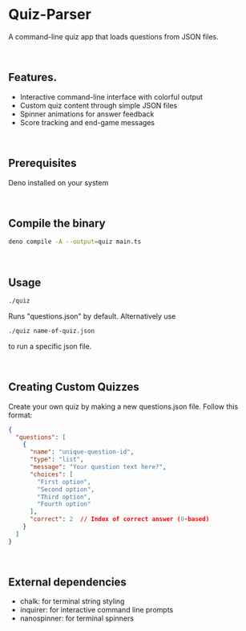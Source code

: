 <br>

# Quiz-Parser

A command-line quiz app that loads questions from JSON files.

<br>

## Features.

- Interactive command-line interface with colorful output
- Custom quiz content through simple JSON files
- Spinner animations for answer feedback
- Score tracking and end-game messages

<br>

## Prerequisites

Deno installed on your system

<br>

## Compile the binary

```sh
deno compile -A --output=quiz main.ts
```

<br>

## Usage

```sh
./quiz
```

Runs "questions.json" by default. Alternatively use

```sh
./quiz name-of-quiz.json
```

to run a specific json file.

<br>

## Creating Custom Quizzes

Create your own quiz by making a new questions.json file. Follow this format:

```json
{
  "questions": [
    {
      "name": "unique-question-id",
      "type": "list",
      "message": "Your question text here?",
      "choices": [
        "First option",
        "Second option",
        "Third option",
        "Fourth option"
      ],
      "correct": 2  // Index of correct answer (0-based)
    }
  ]
}
```

<br>

## External dependencies

- chalk: for terminal string styling
- inquirer: for interactive command line prompts
- nanospinner: for terminal spinners

<br>
